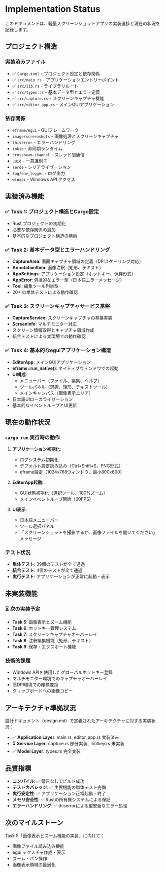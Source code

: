 # Implementation Status

このドキュメントは、軽量スクリーンショットアプリの実装進捗と現在の状況を記録します。

## プロジェクト構造

### 実装済みファイル
- ✅ `Cargo.toml` - プロジェクト設定と依存関係
- ✅ `src/main.rs` - アプリケーションエントリーポイント
- ✅ `src/lib.rs` - ライブラリルート
- ✅ `src/types.rs` - 基本データ型とエラー定義
- ✅ `src/capture.rs` - スクリーンキャプチャ機能
- ✅ `src/editor_app.rs` - メインGUIアプリケーション

### 依存関係
- `eframe/egui` - GUIフレームワーク
- `image/screenshots` - 画像処理とスクリーンキャプチャ
- `thiserror` - エラーハンドリング
- `tokio` - 非同期ランタイム
- `crossbeam-channel` - スレッド間通信
- `uuid` - 一意識別子
- `serde` - シリアライゼーション
- `log/env_logger` - ログ出力
- `winapi` - Windows API アクセス

## 実装済み機能

### ✅ Task 1: プロジェクト構造とCargo設定
- Rust プロジェクトの初期化
- 必要な依存関係の追加
- 基本的なプロジェクト構造の構築

### ✅ Task 2: 基本データ型とエラーハンドリング
- **CaptureArea**: 画面キャプチャ領域の定義（DPIスケーリング対応）
- **AnnotationItem**: 画像注釈（矩形、テキスト）
- **AppSettings**: アプリケーション設定（ホットキー、保存形式）
- **AppError**: 包括的なエラー型（日本語エラーメッセージ）
- **Tool**: 編集ツール列挙型
- 20+ の単体テストによる動作確認

### ✅ Task 3: スクリーンキャプチャサービス基盤
- **CaptureService**: スクリーンキャプチャの基盤実装
- **ScreenInfo**: マルチモニター対応
- スクリーン情報取得とキャプチャ領域作成
- 統合テストによる実環境での動作確認

### ✅ Task 4: 基本的なeguiアプリケーション構造
- **EditorApp**: メインGUIアプリケーション
- **eframe::run_native()**: ネイティブウィンドウでの起動
- **UI構成**:
  - メニューバー（ファイル、編集、ヘルプ）
  - ツールパネル（選択、矩形、テキストツール）
  - メインキャンバス（画像表示エリア）
- 日本語UIローカライゼーション
- 基本的なイベントループとUI更新

## 現在の動作状況

### `cargo run` 実行時の動作
1. **アプリケーション初期化**:
   - ログシステム初期化
   - デフォルト設定読み込み（Ctrl+Shift+S、PNG形式）
   - eframe設定（1024x768ウィンドウ、最小800x600）

2. **EditorApp起動**:
   - GUI状態初期化（選択ツール、100%ズーム）
   - メインイベントループ開始（60FPS）

3. **UI表示**:
   - 日本語メニューバー
   - ツール選択パネル
   - 「スクリーンショットを撮影するか、画像ファイルを開いてください」メッセージ

### テスト状況
- **単体テスト**: 39個のテストが全て通過
- **統合テスト**: 4個のテストが全て通過
- **実行テスト**: アプリケーションが正常に起動・表示

## 未実装機能

### ⏳ 次の実装予定
- **Task 5**: 画像表示とズーム機能
- **Task 6**: ホットキー管理システム
- **Task 7**: スクリーンキャプチャオーバーレイ
- **Task 8**: 注釈編集機能（矩形、テキスト）
- **Task 9**: 保存・エクスポート機能

### 技術的課題
- Windows APIを使用したグローバルホットキー登録
- マルチモニター環境でのキャプチャオーバーレイ
- 高DPI環境での座標変換
- クリップボードへの画像コピー

## アーキテクチャ準拠状況

設計ドキュメント（design.md）で定義されたアーキテクチャに対する実装状況：

- ✅ **Application Layer**: main.rs, editor_app.rs 実装済み
- ⏳ **Service Layer**: capture.rs 部分実装、hotkey.rs 未実装
- ✅ **Model Layer**: types.rs 完全実装

## 品質指標

- **コンパイル**: ✅ 警告なしでビルド成功
- **テストカバレッジ**: ✅ 主要機能の単体テスト完備
- **実行安定性**: ✅ アプリケーション正常起動・終了
- **メモリ安全性**: ✅ Rustの所有権システムによる保証
- **エラーハンドリング**: ✅ thiserrorによる型安全なエラー処理

## 次のマイルストーン

Task 5「画像表示とズーム機能の実装」に向けて：
- 画像ファイル読み込み機能
- egui テクスチャ作成・表示
- ズーム・パン操作
- 画像表示領域の最適化